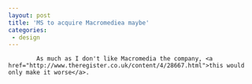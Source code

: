 ```yaml
---
layout: post
title: 'MS to acquire Macromediea maybe'
categories:
 - design
---
```


			As much as I don't like Macromedia the company, <a href="http://www.theregister.co.uk/content/4/28667.html">this would only make it worse</a>.


			
